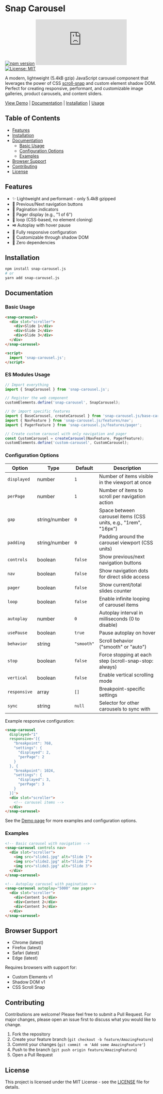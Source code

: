 # Snap Carousel

[![npm version](https://badge.fury.io/js/snap-carousel.js.svg)](https://badge.fury.io/js/snap-carousel.js)
[![gzip size](https://img.badgesize.io/https://unpkg.com/snap-carousel.js/dist/snap-carousel.min.js?compression=gzip)](https://unpkg.com/snap-carousel.js/dist/snap-carousel.min.js)
[![License: MIT](https://img.shields.io/badge/License-MIT-yellow.svg)](https://opensource.org/licenses/MIT)

A modern, lightweight (5.4kB gzip) JavaScript carousel component that leverages the power of CSS [scroll-snap](https://developer.mozilla.org/en-US/docs/Web/CSS/scroll-snap-type) and custom element shadow DOM. Perfect for creating responsive, performant, and customizable image galleries, product carousels, and content sliders.

[View Demo](https://corentin-gautier.github.io/snap-carousel/) | [Documentation](#documentation) | [Installation](#installation) | [Usage](#usage)

## Table of Contents
- [Features](#features)
- [Installation](#installation)
- [Documentation](#documentation)
  - [Basic Usage](#basic-usage)
  - [Configuration Options](#configuration-options)
  - [Examples](#examples)
- [Browser Support](#browser-support)
- [Contributing](#contributing)
- [License](#license)

## Features
- ✨ Lightweight and performant - only 5.4kB gzipped
- 🎯 Previous/Next navigation buttons
- 📍 Pagination indicators
- 🔢 Pager display (e.g., "1 of 6")
- 🔄 loop (CSS-based, no element cloning)
- ⏯️ Autoplay with hover pause
- 📱 Fully responsive configuration
- 🎨 Customizable through shadow DOM
- 🚀 Zero dependencies

## Installation

```bash
npm install snap-carousel.js
# or
yarn add snap-carousel.js
```

## Documentation

### Basic Usage

```html
<snap-carousel>
  <div slot="scroller">
    <div>Slide 1</div>
    <div>Slide 2</div>
    <div>Slide 3</div>
  </div>
</snap-carousel>

<script>
  import 'snap-carousel.js';
</script>
```

### ES Modules Usage

```javascript
// Import everything
import { SnapCarousel } from 'snap-carousel.js';

// Register the web component
customElements.define('snap-carousel', SnapCarousel);

// Or import specific features
import { BaseCarousel, createCarousel } from 'snap-carousel.js/base-carousel';
import { NavFeature } from 'snap-carousel.js/features/nav';
import { PagerFeature } from 'snap-carousel.js/features/pager';

// Create custom carousel with only navigation and pager
const CustomCarousel = createCarousel(NavFeature, PagerFeature);
customElements.define('custom-carousel', CustomCarousel);
```

### Configuration Options

| Option | Type | Default | Description |
|--------|------|---------|-------------|
| `displayed` | number | `1` | Number of items visible in the viewport at once |
| `perPage` | number | `1` | Number of items to scroll per navigation action |
| `gap` | string/number | `0` | Space between carousel items (CSS units, e.g., "1rem", "16px") |
| `padding` | string/number | `0` | Padding around the carousel viewport (CSS units) |
| `controls` | boolean | `false` | Show previous/next navigation buttons |
| `nav` | boolean | `false` | Show navigation dots for direct slide access |
| `pager` | boolean | `false` | Show current/total slides counter |
| `loop` | boolean | `false` | Enable infinite looping of carousel items |
| `autoplay` | number | `0` | Autoplay interval in milliseconds (0 to disable) |
| `usePause` | boolean | `true` | Pause autoplay on hover |
| `behavior` | string | `"smooth"` | Scroll behavior ("smooth" or "auto") |
| `stop` | boolean | `false` | Force stopping at each step (scroll-snap-stop: always) |
| `vertical` | boolean | `false` | Enable vertical scrolling mode |
| `responsive` | array | `[]` | Breakpoint-specific settings |
| `sync` | string | `null` | Selector for other carousels to sync with |

Example responsive configuration:
```html
<snap-carousel
  displayed="1"
  responsive='[{
    "breakpoint": 768,
    "settings": {
      "displayed": 2,
      "perPage": 2
    }
  }, {
    "breakpoint": 1024,
    "settings": {
      "displayed": 3,
      "perPage": 3
    }
  }]'>
  <div slot="scroller">
    <!-- carousel items -->
  </div>
</snap-carousel>
```

See the [Demo page](https://corentin-gautier.github.io/snap-carousel/) for more examples and configuration options.

### Examples

```html
<!-- Basic carousel with navigation -->
<snap-carousel controls nav>
  <div slot="scroller">
    <img src="slide1.jpg" alt="Slide 1">
    <img src="slide2.jpg" alt="Slide 2">
    <img src="slide3.jpg" alt="Slide 3">
  </div>
</snap-carousel>

<!-- Autoplay carousel with pagination -->
<snap-carousel autoplay="5000" nav pager>
  <div slot="scroller">
    <div>Content 1</div>
    <div>Content 2</div>
    <div>Content 3</div>
  </div>
</snap-carousel>
```

## Browser Support

- Chrome (latest)
- Firefox (latest)
- Safari (latest)
- Edge (latest)

Requires browsers with support for:
- Custom Elements v1
- Shadow DOM v1
- CSS Scroll Snap

## Contributing

Contributions are welcome! Please feel free to submit a Pull Request. For major changes, please open an issue first to discuss what you would like to change.

1. Fork the repository
2. Create your feature branch (`git checkout -b feature/AmazingFeature`)
3. Commit your changes (`git commit -m 'Add some AmazingFeature'`)
4. Push to the branch (`git push origin feature/AmazingFeature`)
5. Open a Pull Request

## License

This project is licensed under the MIT License - see the [LICENSE](LICENSE) file for details.
